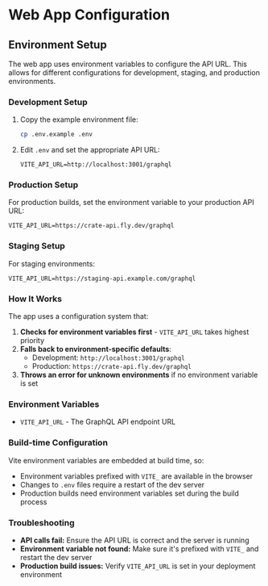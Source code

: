 # Web App Configuration

## Environment Setup

The web app uses environment variables to configure the API URL. This allows for different configurations for development, staging, and production environments.

### Development Setup

1. Copy the example environment file:

   ```bash
   cp .env.example .env
   ```

2. Edit `.env` and set the appropriate API URL:
   ```env
   VITE_API_URL=http://localhost:3001/graphql
   ```

### Production Setup

For production builds, set the environment variable to your production API URL:

```env
VITE_API_URL=https://crate-api.fly.dev/graphql
```

### Staging Setup

For staging environments:

```env
VITE_API_URL=https://staging-api.example.com/graphql
```

### How It Works

The app uses a configuration system that:

1. **Checks for environment variables first** - `VITE_API_URL` takes highest priority
2. **Falls back to environment-specific defaults**:
   - Development: `http://localhost:3001/graphql`
   - Production: `https://crate-api.fly.dev/graphql`
3. **Throws an error for unknown environments** if no environment variable is set

### Environment Variables

- `VITE_API_URL` - The GraphQL API endpoint URL

### Build-time Configuration

Vite environment variables are embedded at build time, so:

- Environment variables prefixed with `VITE_` are available in the browser
- Changes to `.env` files require a restart of the dev server
- Production builds need environment variables set during the build process

### Troubleshooting

- **API calls fail:** Ensure the API URL is correct and the server is running
- **Environment variable not found:** Make sure it's prefixed with `VITE_` and restart the dev server
- **Production build issues:** Verify `VITE_API_URL` is set in your deployment environment
